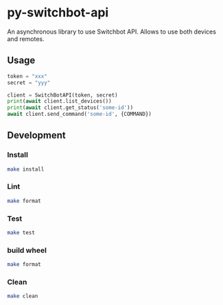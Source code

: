 # py-switchbot-api
An asynchronous library to use Switchbot API. Allows to use both devices and remotes.

## Usage

```python
token = "xxx"
secret = "yyy"

client = SwitchBotAPI(token, secret)
print(await client.list_devices())
print(await client.get_status('some-id'))
await client.send_command('some-id', {COMMAND})
```

## Development

### Install

```bash
make install
```

### Lint

```bash
make format
```

### Test

```bash
make test
```

### build wheel

```bash
make format
```

### Clean

```bash
make clean
```